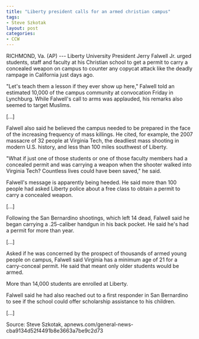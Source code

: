 ```yaml
---
title: "Liberty president calls for an armed christian campus"
tags:
- Steve Szkotak
layout: post
categories:
- CCW
---
```


RICHMOND, Va. (AP) --- Liberty University President Jerry Falwell Jr. urged students, staff and faculty at his Christian school to get a permit to carry a concealed weapon on campus to counter any copycat attack like the deadly rampage in California just days ago.

"Let's teach them a lesson if they ever show up here," Falwell told an estimated 10,000 of the campus community at convocation Friday in Lynchburg. While Falwell's call to arms was applauded, his remarks also seemed to target Muslims.

[...]

Falwell also said he believed the campus needed to be prepared in the face of the increasing frequency of mass killings. He cited, for example, the 2007 massacre of 32 people at Virginia Tech, the deadliest mass shooting in modern U.S. history, and less than 100 miles southwest of Liberty.

"What if just one of those students or one of those faculty members had a concealed permit and was carrying a weapon when the shooter walked into Virginia Tech? Countless lives could have been saved," he said.

Falwell's message is apparently being heeded. He said more than 100 people had asked Liberty police about a free class to obtain a permit to carry a concealed weapon.

[...]

Following the San Bernardino shootings, which left 14 dead, Falwell said he began carrying a .25-caliber handgun in his back pocket. He said he's had a permit for more than year.

[...]

Asked if he was concerned by the prospect of thousands of armed young people on campus, Falwell said Virginia has a minimum age of 21 for a carry-conceal permit. He said that meant only older students would be armed.

More than 14,000 students are enrolled at Liberty.

Falwell said he had also reached out to a first responder in San Bernardino to see if the school could offer scholarship assistance to his children.

[...]

Source: Steve Szkotak, apnews.com/general-news-cba9134d52f4491b8e3663a7be9c2d73
